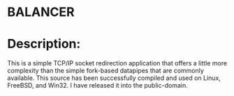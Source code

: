 # BALANCER

# Description:
This is a simple TCP/IP socket redirection application that offers a
little more complexity than the simple fork-based datapipes that are
commonly available. This source has been successfully compiled and
used on Linux, FreeBSD, and Win32. I have released it into the
public-domain. 
